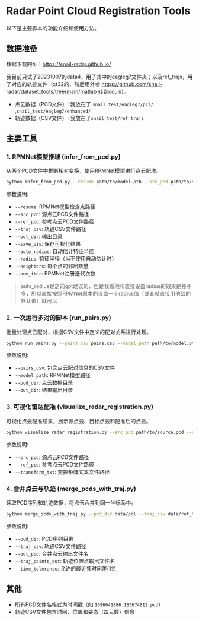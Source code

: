 # Radar Point Cloud Registration Tools

以下是主要脚本的功能介绍和使用方法。

## 数据准备
数据下载网址：https://snail-radar.github.io/

我目前只试了20231007的data4，用了其中的eagleg7文件夹；以及ref_trajs，用了对应的轨迹文件（xt32的，然后用外参 https://github.com/snail-radar/dataset_tools/tree/main/matlab 转到oculii）。

- 点云数据（PCD文件）: 我放在了 `snail_test/eagleg7/pcl/` ,`snail_test/eagleg7/enhanced/`
- 轨迹数据（CSV文件）: 我放在了`snail_test/ref_trajs`

## 主要工具

### 1. RPMNet模型推理 (infer_from_pcd.py)

从两个PCD文件中推断相对变换，使用RPMNet模型进行点云配准。

```bash
python infer_from_pcd.py --resume path/to/model.pth --src_pcd path/to/source.pcd --ref_pcd path/to/reference.pcd --traj_csv path/to/ref_tls_T_oculii.csv --out_dir output_directory --save_vis
```

参数说明:
- `--resume`: RPMNet模型检查点路径
- `--src_pcd`: 源点云PCD文件路径
- `--ref_pcd`: 参考点云PCD文件路径
- `--traj_csv`: 轨迹CSV文件路径
- `--out_dir`: 输出目录
- `--save_vis`: 保存可视化结果
- `--auto_radius`: 自动估计特征半径
- `--radius`: 特征半径（当不使用自动估计时）
- `--neighbors`: 每个点的邻居数量
- `--num_iter`: RPMNet注册迭代次数

> auto_radius是之前gpt建议的，但是我看他和直接设置radius的效果是差不多，所以直接按照RPMNet原本的设置一个radius值（或者就直接用他给的默认值）就可以


### 2. 一次运行多对的脚本 (run_pairs.py)

批量处理点云配对，根据CSV文件中定义的配对关系进行处理。

```bash
python run_pairs.py --pairs_csv pairs.csv --model_path path/to/model.pth --pcd_dir data/pcl --out_dir results
```

参数说明:
- `--pairs_csv`: 包含点云配对信息的CSV文件
- `--model_path`: RPMNet模型路径
- `--pcd_dir`: 点云数据目录
- `--out_dir`: 结果输出目录

### 3. 可视化雷达配准 (visualize_radar_registration.py)

可视化点云配准结果，展示源点云、目标点云和配准后的点云。

```bash
python visualize_radar_registration.py --src_pcd path/to/source.pcd --ref_pcd path/to/reference.pcd --transform_txt path/to/transform.txt
```

参数说明:
- `--src_pcd`: 源点云PCD文件路径
- `--ref_pcd`: 参考点云PCD文件路径
- `--transform_txt`: 变换矩阵文本文件路径

### 4. 合并点云与轨迹 (merge_pcds_with_traj.py)

读取PCD序列和轨迹数据，将点云合并到同一坐标系中。

```bash
python merge_pcds_with_traj.py --pcd_dir data/pcl --traj_csv data/ref_trajs/ref_tls_T_oculii.csv --out_pcd merged_full.pcd --traj_points_out traj_points.pcd
```

参数说明:
- `--pcd_dir`: PCD序列目录
- `--traj_csv`: 轨迹CSV文件路径
- `--out_pcd`: 合并点云输出文件名
- `--traj_points_out`: 轨迹位置点输出文件名
- `--time_tolerance`: 允许的最近邻时间差(秒)

## 其他
- 所有PCD文件名格式为时间戳（如 `1696641886.183674812.pcd`）
- 轨迹CSV文件包含时间、位置和姿态（四元数）信息